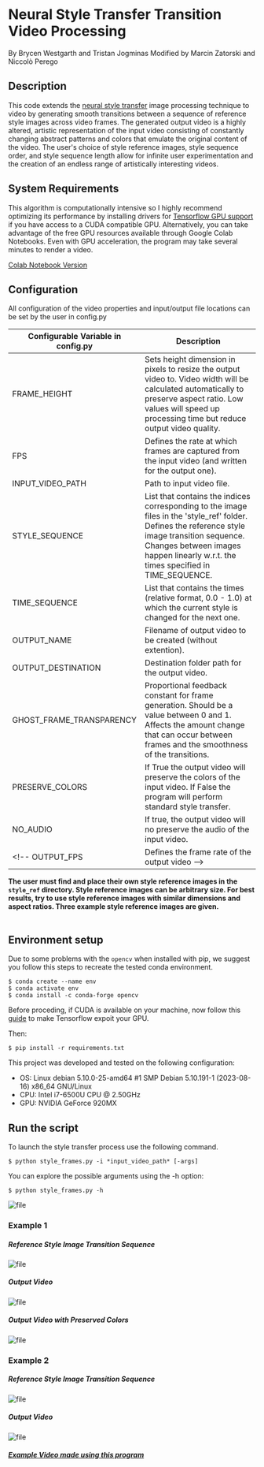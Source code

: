 # Neural Style Transfer Transition Video Processing
By Brycen Westgarth and Tristan Jogminas
Modified by Marcin Zatorski and Niccolò Perego

## Description
This code extends the [neural style transfer](https://www.tensorflow.org/tutorials/generative/style_transfer) 
image processing technique to video
by generating smooth transitions between a sequence of 
reference style images across video frames. The generated output 
video is a highly altered, artistic representation of the input
video consisting of constantly changing abstract patterns and colors
that emulate the original content of the video. The user's choice
of style reference images, style sequence order, and style sequence
length allow for infinite user experimentation and the creation of 
an endless range of artistically interesting videos.


## System Requirements
This algorithm is computationally intensive so I highly 
recommend optimizing its performance by installing drivers for 
[Tensorflow GPU support](https://www.tensorflow.org/install/gpu)
if you have access to a CUDA compatible GPU. Alternatively, you can
take advantage of the free GPU resources available through Google Colab Notebooks. 
Even with GPU acceleration, the program may take several minutes to render a video. 

[Colab Notebook Version](https://colab.research.google.com/drive/1ZjSvUv0Wqib6khaiqcBvRrI5GeSjFcOV?usp=sharing)

## Configuration
All configuration of the video properties and input/output file
locations can be set by the user in config.py 

Configurable Variable in config.py  | Description
------------------------            |------------
FRAME_HEIGHT                        | Sets height dimension in pixels to resize the output video to. Video width will be calculated automatically to preserve aspect ratio. Low values will speed up processing time but reduce output video quality.
FPS 			                    | Defines the rate at which frames are captured from the input video (and written for the output one).
INPUT_VIDEO_PATH     	            | Path to input video file.
STYLE_SEQUENCE     	                | List that contains the indices corresponding to the image files in the 'style_ref' folder. Defines the reference style image transition sequence. Changes between images happen linearly w.r.t. the times specified in TIME_SEQUENCE.
TIME_SEQUENCE     	                | List that contains the times (relative format, 0.0 - 1.0) at which the current style is changed for the next one.
OUTPUT_NAME                         | Filename of output video to be created  (without extention).
OUTPUT_DESTINATION                  | Destination folder path for the output video.
GHOST_FRAME_TRANSPARENCY            | Proportional feedback constant for frame generation. Should be a value between 0 and 1. Affects the amount change that can occur between frames and the smoothness of the transitions. 
PRESERVE_COLORS                     | If True the output video will preserve the colors of the input video. If  False the program will perform standard style transfer.
NO_AUDIO                            | If true, the output video will no preserve the audio of the input video.
<!-- OUTPUT_FPS		                | Defines the frame rate of the output video -->

**The user must find and place their own style reference images in the `style_ref` directory. 
Style reference images can be arbitrary size. For best results, try to use style reference images with similar dimensions
and aspect ratios. Three example style reference images are given.**
<br/>
<br/>
<!-- Minor video time effects can be created by setting INPUT_FPS and OUTPUT_FPS to different relative values<br/>
- INPUT_FPS > OUTPUT_FPS creates a slowed time effect
- INPUT_FPS = OUTPUT_FPS creates no time effect
- INPUT_FPS < OUTPUT_FPS creates a timelapse effect -->


## Environment setup
Due to some problems with the `opencv` when installed with pip, we suggest you follow this steps to recreate the tested conda environment.
```
$ conda create --name env
$ conda activate env
$ conda install -c conda-forge opencv
```
Before proceding, if CUDA is available on your machine, now follow this <a href="https://www.tensorflow.org/install/pip?hl=it">guide</a> to make Tensorflow expoit your GPU. 

Then:
```
$ pip install -r requirements.txt
```
This project was developed and tested on the following configuration:
- OS: Linux debian 5.10.0-25-amd64 #1 SMP Debian 5.10.191-1 (2023-08-16) x86_64 GNU/Linux
- CPU: Intel i7-6500U CPU @ 2.50GHz
- GPU: NVIDIA GeForce 920MX

## Run the script
To launch the style transfer process use the following command.
```
$ python style_frames.py -i *input_video_path* [-args]
```
You can explore the possible arguments using the -h option:
```
$ python style_frames.py -h
```


![file](/examples/reference.gif)
### Example 1
##### Reference Style Image Transition Sequence
![file](/examples/example1_style_sequence.png)
##### Output Video
![file](/examples/example1.gif)
##### Output Video with Preserved Colors
![file](/examples/example3.gif)
### Example 2
##### Reference Style Image Transition Sequence
![file](/examples/example2_style_sequence.png)
##### Output Video
![file](/examples/example2.gif)

##### [Example Video made using this program](https://youtu.be/vgl83UTciD8) 
